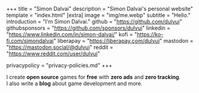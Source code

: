 +++
title = "Simon Dalvai"
description = "Simon Dalvai's personal website"
template = "index.html"
[extra]
image = "img/me.webp"
subtitle = "Hello."
introduction = "I'm Simon Dalvai."
github = "https://github.com/dulvui"
githubsponsors = "https://github.com/sponsors/dulvui"
linkedin = "https://www.linkedin.com/in/simon-dalvai/"
kofi = "https://ko-fi.com/simondalvai"
liberapay = "https://liberapay.com/dulvui"
mastodon = "https://mastodon.social/@dulvui"
reddit = "https://www.reddit.com/user/dulvui"

privacypolicy = "privacy-policies.md"
+++

I create  **open source** games for **free** with **zero ads** and **zero tracking**.  
I also write a **blog** about game development and more.